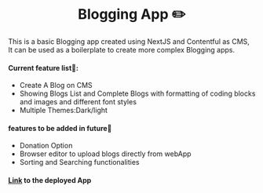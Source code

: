 <h1 align="center" >Blogging App ✏️</h1>

<p>This is a basic Blogging app created using NextJS and Contentful as CMS, It can be used as a boilerplate to create more complex Blogging apps.</p>
<h4>Current feature list🐳:</h4>
<ul>
  <li>Create A Blog on CMS</li>
  <li>Showing Blogs List and Complete Blogs with formatting of coding blocks and images and different font styles</li>
  <li>Multiple Themes:Dark/light</li>
</ul>

<h4>features to be added in future🦄</h4>
<ul>
  <li>Donation Option</li>
  <li>Browser editor to upload blogs directly from webApp</li>
  <li>Sorting and Searching functionalities</li>
</ul>
<h4><a href="https://next-js-blog-app.akshatgarg12.vercel.app/">Link</a> to the deployed App</h4>
